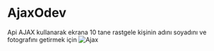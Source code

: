 # AjaxOdev
Api  AJAX kullanarak ekrana 10 tane rastgele kişinin adını soyadını ve fotografını getirmek için
![Ajax](https://github.com/zcdogan/AjaxOdev/assets/117866196/710cbb56-6c83-4e00-a83f-35f287c22354)
